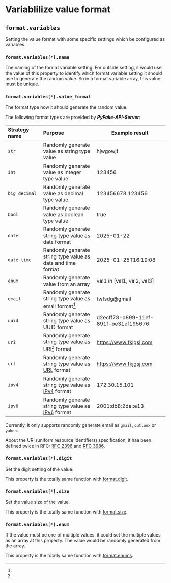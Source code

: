 # Variablilize value format

## ``format.variables``

Setting the value format with some specific settings which be configured as variables.


### ``format.variables[*].name``

The naming of the format variable setting. For outside setting, it would use the value of this property to identify
which format variable setting it should use to generate the random value. So in a format variable array, this value must
be unique.


### ``format.variables[*].value_format``

The format type how it should generate the random value.

The following format types are provided by **_PyFake-API-Server_**:

| Strategy name | Purpose                                                     | Example result                       |
|:--------------|:------------------------------------------------------------|--------------------------------------|
| `str`         | Randomly generate value as string type value                | hjwgowjf                             |
| `int`         | Randomly generate value as integer type value               | 123456                               |
| `big_decimal` | Randomly generate value as decimal type value               | 123456678.123456                     |
| `bool`        | Randomly generate value as boolean type value               | true                                 |
| `date`        | Randomly generate string type value as date format          | 2025-01-22                           |
| `date-time`   | Randomly generate string type value as date and time format | 2025-01-25T16:19:08                  |
| `enum`        | Randomly generate value from an array                       | val1 in [val1, val2, val3]           |
| `email`       | Randomly generate string type value as email format[^1]     | twfsdg@gmail                         |
| `uuid`        | Randomly generate string type value as UUID format          | d2ecff78-d899-11ef-891f-be31ef195676 |
| `uri`         | Randomly generate string type value as URI[^2] format       | https://www.fkjgsj.com               |
| `url`         | Randomly generate string type value as [URL] format         | https://www.fkjgsj.com               |
| `ipv4`        | Randomly generate string type value as [IPv4] format        | 172.30.15.101                        |
| `ipv6`        | Randomly generate string type value as [IPv6] format        | 2001:db8:2de::e13                    |

[^1]:
  Currently, it only supports randomly generate email as ``gmail``, ``outlook``
  or ``yahoo``.

[^2]:
  About the URI (uniform resource identifiers) specification, it haa been
  defined twice in RFC: [RFC 2396] and [RFC 3986].

[RFC 2396]: https://datatracker.ietf.org/doc/html/rfc2396
[RFC 3986]: https://datatracker.ietf.org/doc/html/rfc3986
[URL]: https://datatracker.ietf.org/doc/html/rfc1738
[IPv4]: https://datatracker.ietf.org/doc/html/rfc791
[IPv6]: https://datatracker.ietf.org/doc/html/rfc2460

### ``format.variables[*].digit``

Set the digit setting of the value.

This property is the totally same function with [format.digit].

[format.digit]: ./value_format.md#formatdigit_1


### ``format.variables[*].size``

Set the value size of the value.

This property is the totally same function with [format.size].

[format.size]: ./value_format.md#formatsize_1


### ``format.variables[*].enum``

If the value must be one of multiple values, it could set the multiple values as an array at this property. The value
would be randomly generated from the array.

This property is the totally same function with [format.enums].

[format.enums]: ./value_format.md#formatenums
